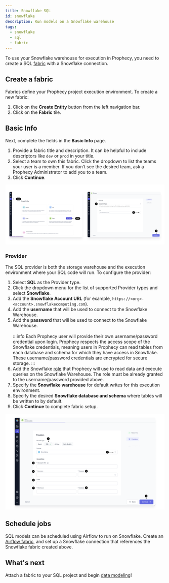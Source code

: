 ```yaml
---
title: Snowflake SQL
id: snowflake
description: Run models on a Snowflake warehouse
tags:
  - snowflake
  - sql
  - fabric
---
```


To use your Snowflake warehouse for execution in Prophecy, you need to create a SQL [fabric](docs/getting-started/concepts/fabrics.md) with a Snowflake connection.

## Create a fabric

Fabrics define your Prophecy project execution environment. To create a new fabric:

1. Click on the **Create Entity** button from the left navigation bar.
1. Click on the **Fabric** tile.

## Basic Info

Next, complete the fields in the **Basic Info** page.

1. Provide a fabric title and description. It can be helpful to include descriptors like `dev` or `prod` in your title.
1. Select a team to own this fabric. Click the dropdown to list the teams your user is a member. If you don’t see the desired team, ask a Prophecy Administrator to add you to a team.
1. Click **Continue**.

![SFBasicInfo](./img/SnowflakeFabric1.png)

### Provider

The SQL provider is both the storage warehouse and the execution environment where your SQL code will run. To configure the provider:

1. Select **SQL** as the Provider type.
1. Click the dropdown menu for the list of supported Provider types and select **Snowflake**.
1. Add the **Snowflake Account URL** (for example, `https://<org>-<account>.snowflakecomputing.com`).
1. Add the **username** that will be used to connect to the Snowflake Warehouse.
1. Add the **password** that will be used to connect to the Snowflake Warehouse. <br/><br/>
   :::info
   Each Prophecy user will provide their own username/password credential upon login. Prophecy respects the access scope of the Snowflake credentials, meaning users in Prophecy can read tables from each database and schema for which they have access in Snowflake. These username/password credentials are encrypted for secure storage.
   :::
1. Add the Snowflake [role](https://docs.snowflake.com/en/user-guide/security-access-control-overview#roles) that Prophecy will use to read data and execute queries on the Snowflake Warehouse. The role must be already granted to the username/password provided above.
1. Specify the **Snowflake warehouse** for default writes for this execution environment.
1. Specify the desired **Snowflake database and schema** where tables will be written to by default.
1. Click **Continue** to complete fabric setup.

![SFProvider](./img/SnowflakeFabric2.png)

## Schedule jobs

SQL models can be scheduled using Airflow to run on Snowflake. Create an [Airflow fabric](docs/administration/fabrics/airflow-fabrics/airflow-fabrics.md), and set up a Snowflake connection that references the Snowflake fabric created above.

## What's next

Attach a fabric to your SQL project and begin [data modeling](/engineers/models)!
